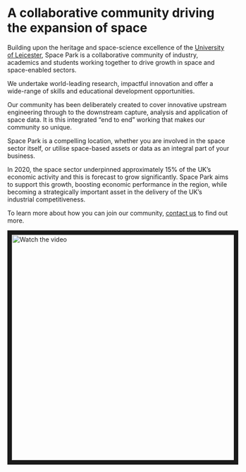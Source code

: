 # A collaborative community driving the expansion of space

Building upon the heritage and space-science excellence of the [University of Leicester](https://www.space-park.co.uk/about/university-of-leicester/), Space Park is a collaborative community of industry, academics and students working together to drive growth in space and space-enabled sectors.

We undertake world-leading research, impactful innovation and offer a wide-range of skills and educational development opportunities.

Our community has been deliberately created to cover innovative upstream engineering through to the downstream capture, analysis and application of space data. It is this integrated “end to end” working that makes our community so unique.

Space Park is a compelling location, whether you are involved in the space sector itself, or utilise space-based assets or data as an integral part of your business.

In 2020, the space sector underpinned approximately 15% of the UK’s economic activity and this is forecast to grow significantly. Space Park aims to support this growth, boosting economic performance in the region, while becoming a strategically important asset in the delivery of the UK’s industrial competitiveness.

To learn more about how you can join our community, [contact us](https://www.space-park.co.uk/contact-us/) to find out more.

<a href="https://www.youtube.com/watch?v=V6zHhAsIbfY" target="_blank">
 <img src="https://github.com/SpaceParkLeicester/.github/assets/93340339/eec80645-6ede-4cdc-9f25-b678de06da6a" alt="Watch the video" width="800" height="512" border="10" />
</a>
